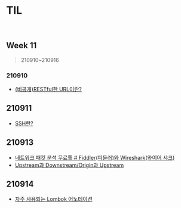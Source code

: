 # TIL

<br>

## Week 11

> 210910~210916



### 210910

* [(비공개)RESTful한 URL이란?](https://pythontoomuchinformation.tistory.com/479)



## 210911

* [SSH란?](https://pythontoomuchinformation.tistory.com/482)



## 210913

* [네트워크 패킷 분석 무료툴 # Fiddler(피들러)와 Wireshark(와이어 샤크)](https://pythontoomuchinformation.tistory.com/484)
* [Upstream과 Downstream/Origin과 Upstream](https://pythontoomuchinformation.tistory.com/485)



## 210914

* [자주 사용되는 Lombok 어노테이션](https://pythontoomuchinformation.tistory.com/489)

